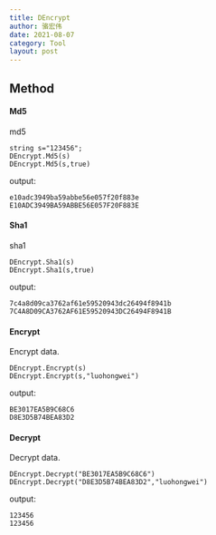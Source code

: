 ```yaml
---
title: DEncrypt
author: 骆宏伟
date: 2021-08-07
category: Tool
layout: post
---
```


## Method

#### Md5
md5
```
string s="123456";
DEncrypt.Md5(s)
DEncrypt.Md5(s,true)
```
output:
```
e10adc3949ba59abbe56e057f20f883e
E10ADC3949BA59ABBE56E057F20F883E
```

#### Sha1
sha1
```
DEncrypt.Sha1(s)
DEncrypt.Sha1(s,true)
```
output:
```
7c4a8d09ca3762af61e59520943dc26494f8941b
7C4A8D09CA3762AF61E59520943DC26494F8941B
```

#### Encrypt
Encrypt data.
```
DEncrypt.Encrypt(s)
DEncrypt.Encrypt(s,"luohongwei")
```
output:
```
BE3017EA5B9C68C6
D8E3D5B74BEA83D2
```


#### Decrypt
Decrypt data.
```
DEncrypt.Decrypt("BE3017EA5B9C68C6")
DEncrypt.Decrypt("D8E3D5B74BEA83D2","luohongwei")
```
output:
```
123456
123456
```